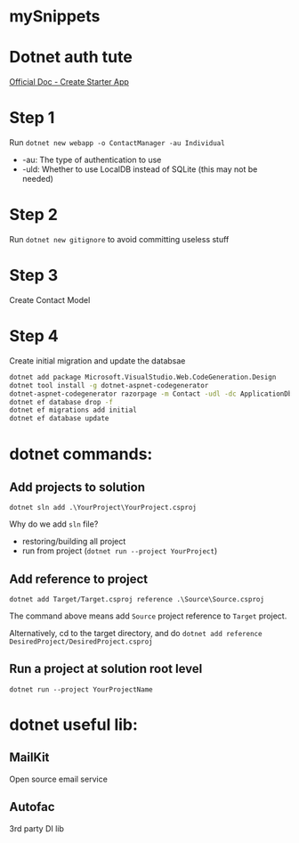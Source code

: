 # mySnippets

# Dotnet auth tute

[Official Doc - Create Starter App](https://learn.microsoft.com/en-us/aspnet/core/security/authorization/secure-data?view=aspnetcore-8.0#create-the-starter-app)

# Step 1

Run `dotnet new webapp -o ContactManager -au Individual`

- -au: The type of authentication to use
- -uld: Whether to use LocalDB instead of SQLite (this may not be needed)

# Step 2

Run `dotnet new gitignore` to avoid committing useless stuff

# Step 3

Create Contact Model

# Step 4

Create initial migration and update the databsae

```bash
dotnet add package Microsoft.VisualStudio.Web.CodeGeneration.Design
dotnet tool install -g dotnet-aspnet-codegenerator
dotnet-aspnet-codegenerator razorpage -m Contact -udl -dc ApplicationDbContext -outDir Pages\Contacts --referenceScriptLibraries -sqlite
dotnet ef database drop -f
dotnet ef migrations add initial
dotnet ef database update
```

# dotnet commands:

## Add projects to solution

`dotnet sln add .\YourProject\YourProject.csproj`

Why do we add `sln` file?

- restoring/building all project
- run from project (`dotnet run --project YourProject`)

## Add reference to project

`dotnet add Target/Target.csproj reference .\Source\Source.csproj`

The command above means add `Source` project reference to `Target` project.

Alternatively, cd to the target directory, and do
`dotnet add reference DesiredProject/DesiredProject.csproj`

## Run a project at solution root level

`dotnet run --project YourProjectName`

# dotnet useful lib:

## MailKit

Open source email service

## Autofac

3rd party DI lib
